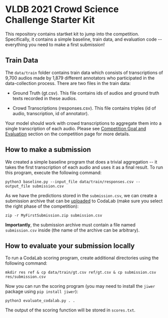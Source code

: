 # VLDB 2021 Crowd Science Challenge Starter Kit
This repository contains startket kit to jump into the competition. Specifically, it contains a simple baseline, train data, and evaluation code -- everything you need to make a first submission!

## Train Data

The `data/train` folder contains train data which consists of transcriptions of 9,700 audios made by 1,879 different annotators who participated in the data-collection process. There are two files in the train data:

- Ground Truth (gt.csv). This file contains ids of audios and ground truth texts recorded in these audios.

- Crowd Transcriptions (responses.csv). This file contains triples (id of audio, transcription, id of annotator).

Your model should work with crowd transcriptions to aggregate them into a single transcription of each audio. Please see [Competition Goal and Evaluation](https://competitions.codalab.org/competitions/30835#learn_the_details-evaluation) section on the competition page for more details.


## How to make a submission
We created a simple baseline program that does a trivial aggregation -- it takes the first transcription of each audio and uses it as a final result. To run this program, execute the following command:

`python3 baseline.py --input_file data/train/responses.csv --output_file submission.csv`

As we have the predictions stored in the `submission.csv`, we can create a submission archive that can be [uploaded](https://competitions.codalab.org/competitions/30835#participate) to CodaLab (make sure you select the right phase of the competition):

`zip -r MyFirstSubmission.zip submission.csv`

**Importantly**, the submission archive must contain a file named `submission.csv` inside (the name of the archive can be arbitrary).

## How to evaluate your submission locally

To run a CodaLab scoring program, create additional directories using the following command:

`mkdir res ref & cp data/train/gt.csv ref/gt.csv & cp submission.csv res/submission.csv`

Now you can run the scoring program (you may need to install the `jiwer` package using `pip install jiwer`):

`python3 evaluate_codalab.py . .` 

The output of the scoring function will be stored in `scores.txt`.
